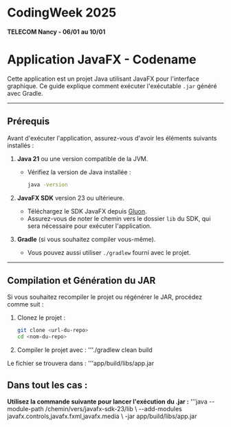# CodingWeek 2025
**TELECOM Nancy - 06/01 au 10/01**

# Application JavaFX - Codename

Cette application est un projet Java utilisant JavaFX pour l'interface graphique. Ce guide explique comment exécuter l'exécutable `.jar` généré avec Gradle.

---

## Prérequis

Avant d'exécuter l'application, assurez-vous d'avoir les éléments suivants installés :

1. **Java 21** ou une version compatible de la JVM.
   - Vérifiez la version de Java installée :
     ```bash
     java -version
     ```

2. **JavaFX SDK** version 23 ou ultérieure.
   - Téléchargez le SDK JavaFX depuis [Gluon](https://gluonhq.com/products/javafx/).
   - Assurez-vous de noter le chemin vers le dossier `lib` du SDK, qui sera nécessaire pour exécuter l'application.

3. **Gradle** (si vous souhaitez compiler vous-même).
   - Vous pouvez aussi utiliser `./gradlew` fourni avec le projet.

---

## Compilation et Génération du JAR

Si vous souhaitez recompiler le projet ou régénérer le JAR, procédez comme suit :

1. Clonez le projet :
   ```bash
   git clone <url-du-repo>
   cd <nom-du-repo>

2. Compiler le projet avec :
    '''./gradlew clean build

Le fichier se trouvera dans : 
    '''app/build/libs/app.jar

## Dans tout les cas : 

**Utilisez la commande suivante pour lancer l'exécution du .jar :**
    '''java --module-path /chemin/vers/javafx-sdk-23/lib \ --add-modules javafx.controls,javafx.fxml,javafx.media \ -jar app/build/libs/app.jar
